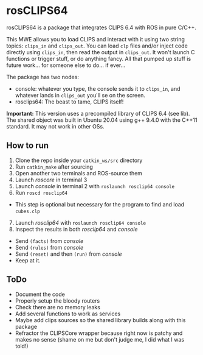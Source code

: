 rosCLIPS64
==========

rosCLIPS64 is a package that integrates CLIPS 6.4 with ROS in pure C/C++.

This MWE allows you to load CLIPS and interact with it using two string topics: `clips_in` and `clips_out`. You can load `clp` files and/or inject code
directly using `clips_in`, then read the output in `clips_out`.
It won't launch C functions or trigger stuff, or do anything fancy.
All that pumped up stuff is future work...
for someone else to do...
if ever...

The package has two nodes:
- console: whatever you type, the console sends it to `clips_in`, and whatever lands in `clips_out` you'll se on the screen.
- rosclips64: The beast to tame, CLIPS itself!

**Important:** This version uses a precompiled library of CLIPS 6.4 (see lib).
The shared object was built in Ubuntu 20.04 using g++ 9.4.0 with the C++11 standard.
It may not work in other OSs.


How to run
----------
1. Clone the repo inside your `catkin_ws/src` directory
2. Run `catkin_make` after sourcing
3. Open another two terminals and ROS-source them
4. Launch *roscore* in terminal 3
5. Launch *console* in terminal 2 with `roslaunch rosclip64 console`
6. Run `roscd rosclip64`
  - This step is optional but necessary for the program to find and load `cubes.clp`
7. Launch *rosclip64* with `roslaunch rosclip64 console`
8. Inspect the results in both *rosclip64* and *console*
  - Send `(facts)` from *console*
  - Send `(rules)` from *console*
  - Send `(reset)` and then `(run)` from *console*
  - Keep at it.


ToDo
----
- Document the code
- Properly setup the bloody routers
- Check there are no memory leaks
- Add several functions to work as services
- Maybe add clips sources so the shared library builds along with this package
- Refractor the CLIPSCore wrapper because right now is patchy and makes no sense (shame on me but don't judge me, I did what I was told!)
